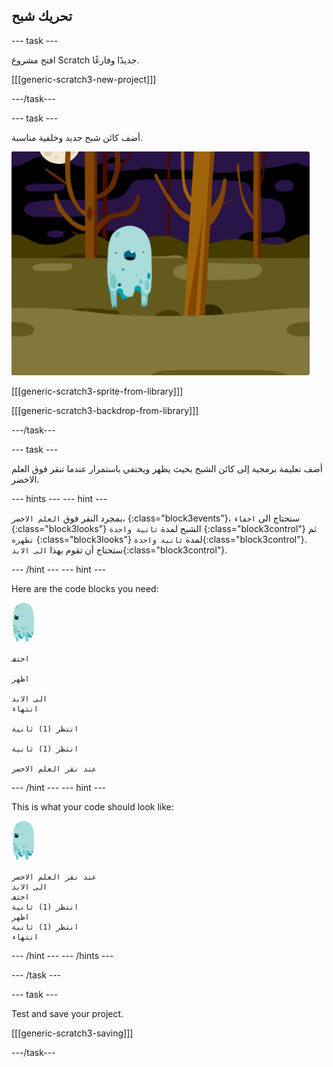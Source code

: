 ## تحريك شبح

\--- task \---

افتح مشروع Scratch جديدًا وفارغًا.

[[[generic-scratch3-new-project]]]

\---/task\---

\--- task \---

أضف كائن شبح جديد وخلفية مناسبة.

![لقطة الشاشة](images/ghost-ghost.png)

[[[generic-scratch3-sprite-from-library]]]

[[[generic-scratch3-backdrop-from-library]]]

\---/task\---

\--- task \---

أضف تعليمة برمجية إلى كائن الشبح بحيث يظهر ويختفي باستمرار عندما تنقر فوق العلم الاخضر.

\--- hints \--- \--- hint \---

بمجرد النقر فوق `العلم الاخضر`، {:class="block3events"}، ستحتاج الى `اخفاء` {:class="block3looks"} الشبح لمدة `ثانية واحدة` {:class="block3control"} ثم `تظهره` {:class="block3looks"} لمدة `ثانية واحدة`{:class="block3control"}. ستحتاج أن تقوم بهذا `الى الابد`{:class="block3control"}.

\--- /hint \--- \--- hint \---

Here are the code blocks you need:

![كائن الشبح](images/ghost-sprite.png)

```blocks3
اختف

اظهر

الى الابد
انتهاء

انتظر (1) ثانية

انتظر (1) ثانية

عند نقر العلم الاخضر
```

\--- /hint \--- \--- hint \---

This is what your code should look like:

![كائن الشبح](images/ghost-sprite.png)

```blocks3
عند نقر العلم الاخضر
الى الابد
اختف
انتظر (1) ثانية
اظهر
انتظر (1) ثانية
انتهاء
```

\--- /hint \--- \--- /hints \---

\--- /task \---

\--- task \---

Test and save your project.

[[[generic-scratch3-saving]]]

\---/task\---